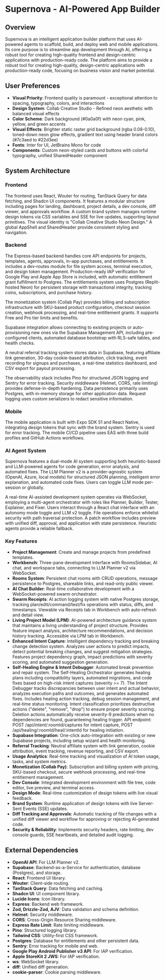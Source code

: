 # Supernova - AI-Powered App Builder

## Overview
Supernova is an intelligent application builder platform that uses AI-powered agents to scaffold, build, and deploy web and mobile applications. Its core purpose is to streamline app development through AI, offering a robust tool for creating high-quality frontend and design-centric applications with production-ready code. The platform aims to provide a robust tool for creating high-quality, design-centric applications with production-ready code, focusing on business vision and market potential.

## User Preferences
- **Visual Priority**: Frontend quality is paramount - exceptional attention to spacing, typography, colors, and interactions
- **Design System**: Collab Creative Studio - Refined neon aesthetic with balanced visual effects
- **Color Scheme**: Dark background (#0a0a0f) with neon cyan, pink, yellow, and green accents
- **Visual Effects**: Brighter static raster grid background (rgba 0.08-0.10), toned-down neon glow effects, gradient text using header brand colors (#7c3aed to #22d3ee)
- **Fonts**: Inter for UI, JetBrains Mono for code
- **Components**: Custom neon-styled cards and buttons with colorful typography, unified SharedHeader component

## System Architecture

### Frontend
The frontend uses React, Wouter for routing, TanStack Query for data fetching, and Shadcn UI components. It features a modular structure including pages for landing, dashboard, project details, a dev console, diff viewer, and approvals workflow. A custom brand system manages runtime design tokens via CSS variables and SSE for live updates, supporting layout primitives. The visual identity is "Collab Creative Studio Neon Design." A global AppShell and SharedHeader provide consistent styling and navigation.

### Backend
The Express-based backend handles core API endpoints for projects, templates, agents, approvals, in-app purchases, and entitlements. It includes a dev-routes module for file system access, terminal execution, and design token management. Production-ready IAP verification for Google Play and Apple App Store is included, with automatic entitlement grant fulfillment to Postgres. The entitlements system uses Postgres (Replit-hosted Neon) for persistent storage with transactional integrity, tracking coins, subscriptions, and purchase history.

The monetization system (Collab Pay) provides billing and subscription infrastructure with SKU-based product configuration, checkout session creation, webhook processing, and real-time entitlement grants. It supports Free and Pro tier limits and benefits.

Supabase integration allows connecting to existing projects or auto-provisioning new ones via the Supabase Management API, including pre-configured clients, automated database bootstrap with RLS-safe tables, and health checks.

A neutral referral tracking system stores data in Supabase, featuring affiliate link generation, 30-day cookie-based attribution, click tracking, event recording for signups and purchases, a real-time statistics dashboard, and CSV export for payout processing.

The observability stack includes Pino for structured JSON logging and Sentry for error tracking. Security middleware (Helmet, CORS, rate limiting) provides defense-in-depth hardening. Data persistence primarily uses Postgres, with in-memory storage for other application data. Request logging uses custom serializers to redact sensitive information.

### Mobile
The mobile application is built with Expo SDK 51 and React Native, integrating design tokens that sync with the brand system. Sentry is used for error tracking. The mobile CI/CD pipeline uses EAS with three build profiles and GitHub Actions workflows.

### AI Agent System
Supernova features a dual-mode AI system supporting both heuristic-based and LLM-powered agents for code generation, error analysis, and automated fixes. The LLM Planner v2 is a provider-agnostic system (OpenAI, Azure, local models) for structured JSON planning, intelligent error explanation, and automated code fixes. Users can toggle LLM mode per-session or globally.

A real-time AI-assisted development system operates via WebSocket, employing a multi-agent orchestrator with roles like Planner, Builder, Tester, Explainer, and Fixer. Users interact through a React chat interface with an autonomy mode toggle and LLM v2 toggle. File operations enforce whitelist security with path traversal protection. A patch workflow includes preview with unified diff, approval, and application with state persistence. Heuristic agents provide a reliable fallback.

### Key Features
- **Project Management**: Create and manage projects from predefined templates.
- **Workbench**: Three-pane development interface with RoomsSidebar, AI chat, and workspace tabs, connecting to LLM Planner v2 via WebSocket.
- **Rooms System**: Persistent chat rooms with CRUD operations, message persistence to Postgres, shareable links, and read-only public viewer.
- **AI Chat Builder**: Real-time collaborative development with a WebSocket-powered swarm orchestrator.
- **Swarm Receipts**: AI action logging system with native Postgres storage, tracking plan/edit/command/test/fix operations with status, diffs, and timestamps. Viewable via Receipts tab in Workbench with auto-refresh and detail view.
- **Living Project Model (LPM)**: AI-powered architecture guidance system that maintains a living understanding of project structure. Provides feature impact analysis, architecture recommendations, and decision history tracking. Accessible via LPM tab in Workbench.
- **Enhanced Intent Capture**: Intelligent dependency tracking and breaking change detection system. Analyzes user actions to predict impacts, detect potential breaking changes, and suggest mitigation strategies. Features project dependency graph, impact predictions with severity scoring, and automated suggestion generation.
- **Self-Healing Engine & Intent Debugger**: Automated break prevention and repair system. The Self-Healing Orchestrator generates healing plans including compatibility layers, automated migrations, and code fixes based on high-risk intent captures (severity >= 7). The Intent Debugger tracks discrepancies between user intent and actual behavior, analyzes execution paths and outcomes, and generates automated fixes. Includes healing action tracking, debug session management, and real-time status monitoring. Intent classification prioritizes destructive actions ("delete", "remove", "drop") to ensure proper severity scoring. Deletion actions automatically receive severity-9 predictions when no dependencies are found, guaranteeing healing trigger. API endpoint: POST /api/intent/:roomId/captures for intent capture, POST /api/healing/:roomId/heal/:intentId for healing initiation.
- **Supabase Integration**: One-click auto-integration with existing or new Supabase projects, including setup wizard and health monitoring.
- **Referral Tracking**: Neutral affiliate system with link generation, cookie attribution, event tracking, revenue reporting, and CSV export.
- **Usage Analytics**: Real-time tracking and visualization of AI token usage, tasks, and system metrics.
- **Monetization (Collab Pay)**: Subscription and billing system with pricing, SKU-based checkout, secure webhook processing, and real-time entitlement management.
- **Dev Console**: Integrated development environment with file tree, code editor, live preview, and terminal access.
- **Design Mode**: Real-time customization of design tokens with live visual feedback.
- **Brand System**: Runtime application of design tokens with live Server-Sent Events (SSE) updates.
- **Diff Tracking and Approvals**: Automatic tracking of file changes with a unified diff viewer and workflow for approving or rejecting AI-generated code.
- **Security & Reliability**: Implements security headers, rate limiting, dev console guards, SSE heartbeats, and detailed audit logging.

## External Dependencies
- **OpenAI API**: For LLM Planner v2.
- **Supabase**: Backend-as-a-Service for authentication, database (Postgres), and storage.
- **React**: Frontend UI library.
- **Wouter**: Client-side routing.
- **TanStack Query**: Data fetching and caching.
- **Shadcn UI**: UI component library.
- **Lucide Icons**: Icon library.
- **Express**: Backend web framework.
- **Zod, Drizzle-Zod, AJV**: Data validation and schema definition.
- **Helmet**: Security middleware.
- **CORS**: Cross-Origin Resource Sharing middleware.
- **Express Rate Limit**: Rate limiting middleware.
- **Pino**: Structured logging library.
- **Tailwind CSS**: Utility-first CSS framework.
- **Postgres**: Database for entitlements and other persistent data.
- **Sentry**: Error tracking for mobile and web.
- **Google Play Android Publisher v3 API**: For IAP verification.
- **Apple StoreKit 2 JWS**: For IAP verification.
- **ws**: WebSocket library.
- **diff**: Unified diff generation.
- **cookie-parser**: Cookie parsing middleware.